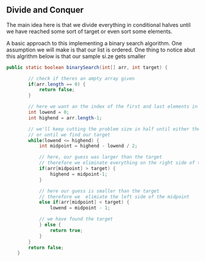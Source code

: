 ## Divide and Conquer

The main idea here is that we divide everything in conditional halves until we have reached some sort of target or even sort some elements.

A basic approach to this implementing a binary search algorithm.
One assumption we will make is that our list is ordered. 
One thing to notice abut this algrithm below is that our sample si.ze gets smaller

```java
public static boolean binarySearch(int[] arr, int target) {

        // check if theres an ampty array given
        if(arr.length == 0) {
            return false;
        }

        // here we want an the index of the first and last elements in the array
        int lowend = 0;
        int highend = arr.length-1;   

        // we'll keep cutting the problem size in half until either the highend reaches 0
        // or until we find our target
        while(lowend <= highend) {
            int midpoint = highend - lowend / 2;

            // here, our guess was larger than the target
            // therefore we eliminate everything on the right side of the midpoint
            if(arr[midpoint] > target) {
                highend = midpoint-1;
            }

            // here our guess is smaller than the target
            // therefore we  elimiate the left side of the midpoint
            else if(arr[midpoint] < target) {
                lowend = midpoint - 1;

            // we have found the target
            } else {
                return true;
            }
        }
        return false;
    }
```



